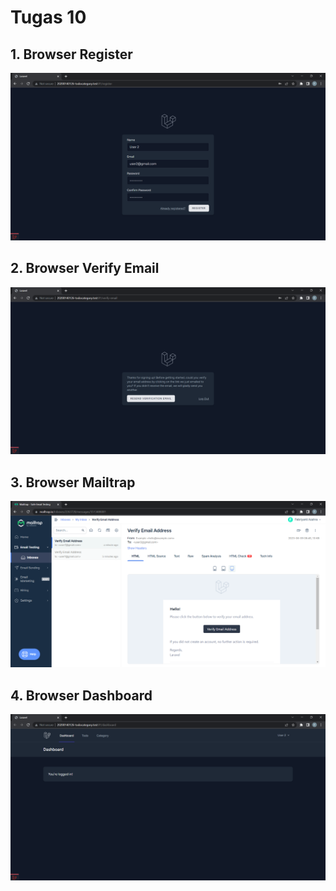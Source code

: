 # Tugas 10

## 1. Browser Register
![Alt text](screenshot/tugas10/BrowserRegister.png)
## 2. Browser Verify Email
![Alt text](screenshot/tugas10/BrowserVerifyEmail.png)
## 3. Browser Mailtrap
![Alt text](screenshot/tugas10/BrowserMailtrap.png)
## 4. Browser Dashboard
![Alt text](screenshot/tugas10/BrowserDashboard.png)